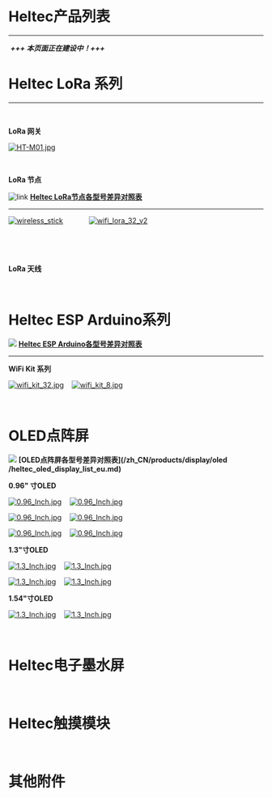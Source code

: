 # Heltec产品列表

------

&nbsp;***+++ 本页面正在建设中！+++***

# Heltec LoRa 系列

------

&nbsp;

**LoRa 网关**

[![HT-M01.jpg](http://heltec.cn/img/ht_m01.jpg)](zh_CN/products/lora/lora_gateway/ht-m01/ht-m01)

&nbsp;

**LoRa 节点**

![link](http://www.heltec.cn/icon/link.png) **[Heltec LoRa节点各型号差异对照表](/zh_CN/products/lora/lora_node/heltec_lora_node_list_eu.md)** 

------

[![wireless_stick](http://heltec.cn/img/wireless_stick_home.jpg)](zh_CN/products/lora/lora_node/wireless_stick/wireless_stick)&nbsp;&nbsp;&nbsp; &nbsp;&nbsp;&nbsp;&nbsp;&nbsp;&nbsp;&nbsp;&nbsp;&nbsp;[![wifi_lora_32_v2](http://heltec.cn/img/wifi_lora_32_home.jpg)](zh_CN/products/lora/lora_node/wifi_lora_32/wifi_lora_32)

&nbsp;

&nbsp;

**LoRa 天线**

&nbsp;



# Heltec ESP Arduino系列

![](http://heltec.cn/icon/link.png) **[Heltec ESP Arduino各型号差异对照表](/zh_CN/products/esp_arduino/heltec_esp_arduino_list_eu.md)**

------



**WiFi Kit 系列**

[![wifi_kit_32.jpg](http://heltec.cn/img/wifi_kit_32.jpg)](zh_CN/products/esp_arduino/wifi_kit_32/wifi_kit_32)&nbsp;&nbsp;&nbsp; [![wifi_kit_8.jpg](http://heltec.cn/img/wifi_kit_8.jpg)](zh_CN/products/esp_arduino/wifi_kit_8/wifi_kit_8)

&nbsp;

# OLED点阵屏

![](http://heltec.cn/icon/link.png) **[OLED点阵屏各型号差异对照表](/zh_CN/products/display/oled /heltec_oled_display_list_eu.md)**





**0.96" 寸OLED**

[![0.96_Inch.jpg](http://www.heltec.cn/img/0.96ssd1306_blue.jpg)](zh_CN/products/display/oled/0.96_Inch/0.96_Inch)&nbsp;&nbsp;&nbsp; [![0.96_Inch.jpg](http://www.heltec.cn/img/0.96ssd1306.jpg)](zh_CN/products/display/oled/0.96_Inch/0.96_Inch)



[![0.96_Inch.jpg](http://www.heltec.cn/img/0.96ssd1306_white.jpg)](zh_CN/products/display/oled/0.96_Inch/0.96_Inch)&nbsp;&nbsp;&nbsp; [![0.96_Inch.jpg](http://www.heltec.cn/img/0.96ssd1306_iic_yellow.jpg)](zh_CN/products/display/oled/0.96_Inch/0.96_Inch)&nbsp;&nbsp;&nbsp; 



[![0.96_Inch.jpg](http://www.heltec.cn/img/0.96ssd1306_iic_white.jpg)](zh_CN/products/display/oled/0.96_Inch/0.96_Inch)&nbsp;&nbsp;&nbsp; [![0.96_Inch.jpg](http://www.heltec.cn/img/0.96ssd1306_iic_blue.jpg)](zh_CN/products/display/oled/0.96_Inch/0.96_Inch)





**1.3"寸OLED**

[![1.3_Inch.jpg](http://www.heltec.cn/img/1.3sh1106_blue.jpg)](zh_CN/products/display/oled/1.3_Inch/1.3_Inch)&nbsp;&nbsp;&nbsp; [![1.3_Inch.jpg](http://www.heltec.cn/img/1.3sh1106_white.jpg)](zh_CN/products/display/oled/1.3_Inch/1.3_Inch)

[![1.3_Inch.jpg](http://www.heltec.cn/img/1.3sh1106_iic_blue.jpg)](zh_CN/products/display/oled/1.3_Inch/1.3_Inch)&nbsp;&nbsp;&nbsp; [![1.3_Inch.jpg](http://www.heltec.cn/img/1.3sh1106_iic_white.jpg)](zh_CN/products/display/oled/1.3_Inch/1.3_Inch)





**1.54"寸OLED**

[![1.3_Inch.jpg](http://www.heltec.cn/img/1.54spd0301_white.jpg)](zh_CN/products/display/oled/1.54_Inch/1.54_Inch)&nbsp;&nbsp;&nbsp; [![1.3_Inch.jpg](http://www.heltec.cn/img/1.54spd0301_iic_white.jpg)](zh_CN/products/display/oled/1.54_Inch/1.54_Inch)



&nbsp;

# Heltec电子墨水屏

&nbsp;

# Heltec触摸模块

&nbsp;

# 其他附件

<!-- GitHub Buttons -->

<script async defer src="https://buttons.github.io/buttons.js"></script>